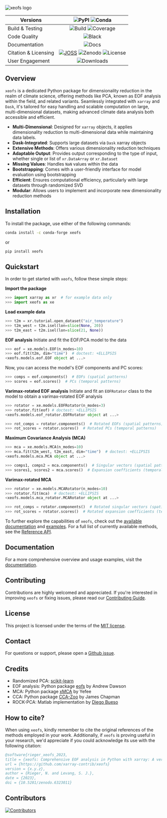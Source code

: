 ![xeofs logo](docs/logos/xeofs_logo.png)

| Versions                   | ![PyPI](https://img.shields.io/pypi/v/xeofs) ![Conda](https://img.shields.io/conda/vn/conda-forge/xeofs) |
|----------------------------|:---------------------------------------------------------------------------------------------:|
| Build & Testing            | ![Build](https://img.shields.io/github/actions/workflow/status/xarray-contrib/xeofs/ci.yml?branch=main) ![Coverage](https://codecov.io/gh/xarray-contrib/xeofs/branch/main/graph/badge.svg?token=8040ZDH6U7) |
| Code Quality               | ![Black](https://img.shields.io/badge/code%20style-black-000000.svg)                           |
| Documentation              | ![Docs](https://readthedocs.org/projects/xeofs/badge/?version=latest)                          |
| Citation & Licensing       | [![JOSS](https://joss.theoj.org/papers/4f50349ee1777b8a61761183047b1180/status.svg)](https://joss.theoj.org/papers/4f50349ee1777b8a61761183047b1180) ![Zenodo](https://zenodo.org/badge/DOI/10.5281/zenodo.6323012.svg) ![License](https://img.shields.io/pypi/l/xeofs) |
| User Engagement            | ![Downloads](https://img.shields.io/pypi/dw/xeofs)                                          |

## Overview

`xeofs` is a dedicated Python package for dimensionality reduction in the realm of climate science, offering methods like PCA, known as EOF analysis within the field, and related variants. Seamlessly integrated with `xarray` and `Dask`, it's tailored for easy handling and scalable computation on large, multi-dimensional datasets, making advanced climate data analysis both accessible and efficient.

- **Multi-Dimensional**: Designed for `xarray` objects, it applies dimensionality reduction to multi-dimensional data while maintaining data labels.
- **Dask-Integrated**: Supports large datasets via `Dask` xarray objects
- **Extensive Methods**: Offers various dimensionality reduction techniques
- **Adaptable Output**: Provides output corresponding to the type of input, whether single or list of `xr.DataArray` or `xr.Dataset`
- **Missing Values**: Handles `NaN` values within the data
- **Bootstrapping**: Comes with a user-friendly interface for model evaluation using bootstrapping
- **Efficient**: Ensures computational efficiency, particularly with large datasets through randomized SVD
- **Modular**: Allows users to implement and incorporate new dimensionality reduction methods

## Installation

To install the package, use either of the following commands:

```bash
conda install -c conda-forge xeofs
```

or

```bash
pip install xeofs
```

## Quickstart

In order to get started with `xeofs`, follow these simple steps:

**Import the package**
    
```python
>>> import xarray as xr  # for example data only
>>> import xeofs as xe

```

**Load example data**

```python
>>> t2m = xr.tutorial.open_dataset("air_temperature")
>>> t2m_west = t2m.isel(lon=slice(None, 20))
>>> t2m_east = t2m.isel(lon=slice(21, None))

```

**EOF analysis**
Initiate and fit the EOF/PCA model to the data

```python
>>> eof = xe.models.EOF(n_modes=10)
>>> eof.fit(t2m, dim="time")  # doctest: +ELLIPSIS
<xeofs.models.eof.EOF object at ...>

```
Now, you can access the model's EOF components and PC scores:

```py
>>> comps = eof.components()  # EOFs (spatial patterns)
>>> scores = eof.scores()  # PCs (temporal patterns)

```

**Varimax-rotated EOF analysis**
Initiate and fit an `EOFRotator` class to the model to obtain a varimax-rotated EOF analysis

```python
>>> rotator = xe.models.EOFRotator(n_modes=3)
>>> rotator.fit(eof) # doctest: +ELLIPSIS
<xeofs.models.eof_rotator.EOFRotator object at ...>

>>> rot_comps = rotator.components()  # Rotated EOFs (spatial patterns)
>>> rot_scores = rotator.scores()  # Rotated PCs (temporal patterns)

```

**Maximum Covariance Analysis (MCA)**

```python
>>> mca = xe.models.MCA(n_modes=10)
>>> mca.fit(t2m_west, t2m_east, dim="time")  # doctest: +ELLIPSIS
<xeofs.models.mca.MCA object at ...>

>>> comps1, comps2 = mca.components()  # Singular vectors (spatial patterns)
>>> scores1, scores2 = mca.scores()  # Expansion coefficients (temporal patterns)

```

**Varimax-rotated MCA**

```python
>>> rotator = xe.models.MCARotator(n_modes=10)
>>> rotator.fit(mca)  # doctest: +ELLIPSIS
<xeofs.models.mca_rotator.MCARotator object at ...>

>>> rot_comps = rotator.components()  # Rotated singular vectors (spatial patterns)
>>> rot_scores = rotator.scores()  # Rotated expansion coefficients (temporal patterns)

```

To further explore the capabilities of `xeofs`, check out the [available documentation](https://xeofs.readthedocs.io/en/latest/) and [examples](https://xeofs.readthedocs.io/en/latest/auto_examples/index.html).
For a full list of currently available methods, see the [Reference API](https://xeofs.readthedocs.io/en/latest/api.html).

## Documentation

For a more comprehensive overview and usage examples, visit the [documentation](https://xeofs.readthedocs.io/en/latest/).

## Contributing

Contributions are highly welcomed and appreciated. If you're interested in improving `xeofs` or fixing issues, please read our [Contributing Guide](https://xeofs.readthedocs.io/en/latest/overview_3_contributing.html).

## License

This project is licensed under the terms of the [MIT license](https://github.com/xarray-contrib/xeofs/blob/main/LICENSE).

## Contact

For questions or support, please open a [Github issue](https://github.com/xarray-contrib/xeofs/issues).

## Credits

- Randomized PCA: [scikit-learn](https://scikit-learn.org/stable/)
- EOF analysis: Python package [eofs](https://github.com/ajdawson/eofs) by Andrew Dawson
- MCA: Python package [xMCA](https://github.com/Yefee/xMCA) by Yefee
- CCA: Python package [CCA-Zoo](https://github.com/jameschapman19/cca_zoo) by James Chapman
- ROCK-PCA: Matlab implementation by [Diego Bueso](https://github.com/DiegoBueso/ROCK-PCA)

## How to cite?

When using `xeofs`, kindly remember to cite the original references of the methods employed in your work. Additionally, if `xeofs` is proving useful in your research, we'd appreciate if you could acknowledge its use with the following citation:

```bibtex
@software{rieger_xeofs_2023,
title = {xeofs: Comprehensive EOF analysis in Python with xarray: A versatile, multidimensional, and scalable tool for advanced climate data analysis},
url = {https://github.com/xarray-contrib/xeofs}
version = {x.y.z},
author = {Rieger, N. and Levang, S. J.},
date = {2023},
doi = {10.5281/zenodo.6323011}
```

## Contributors

[![Contributors](https://contrib.rocks/image?repo=xarray-contrib/xeofs)](https://github.com/xarray-contrib/xeofs/graphs/contributors)
